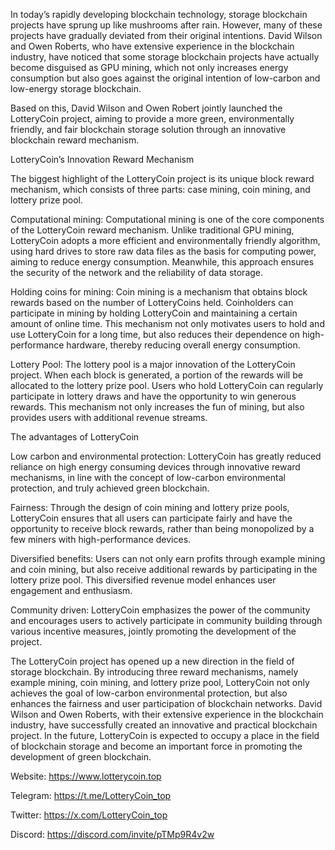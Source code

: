 


In today’s rapidly developing blockchain technology, storage blockchain projects have sprung up like mushrooms after rain. However, many of these projects have gradually deviated from their original intentions. David Wilson and Owen Roberts, who have extensive experience in the blockchain industry, have noticed that some storage blockchain projects have actually become disguised as GPU mining, which not only increases energy consumption but also goes against the original intention of low-carbon and low-energy storage blockchain.

Based on this, David Wilson and Owen Robert jointly launched the LotteryCoin project, aiming to provide a more green, environmentally friendly, and fair blockchain storage solution through an innovative blockchain reward mechanism.


LotteryCoin’s Innovation Reward Mechanism

The biggest highlight of the LotteryCoin project is its unique block reward mechanism, which consists of three parts: case mining, coin mining, and lottery prize pool.

Computational mining:
Computational mining is one of the core components of the LotteryCoin reward mechanism. Unlike traditional GPU mining, LotteryCoin adopts a more efficient and environmentally friendly algorithm, using hard drives to store raw data files as the basis for computing power, aiming to reduce energy consumption. Meanwhile, this approach ensures the security of the network and the reliability of data storage.

Holding coins for mining:
Coin mining is a mechanism that obtains block rewards based on the number of LotteryCoins held. Coinholders can participate in mining by holding LotteryCoin and maintaining a certain amount of online time. This mechanism not only motivates users to hold and use LotteryCoin for a long time, but also reduces their dependence on high-performance hardware, thereby reducing overall energy consumption.

Lottery Pool:
The lottery pool is a major innovation of the LotteryCoin project. When each block is generated, a portion of the rewards will be allocated to the lottery prize pool. Users who hold LotteryCoin can regularly participate in lottery draws and have the opportunity to win generous rewards. This mechanism not only increases the fun of mining, but also provides users with additional revenue streams.

The advantages of LotteryCoin

Low carbon and environmental protection:
LotteryCoin has greatly reduced reliance on high energy consuming devices through innovative reward mechanisms, in line with the concept of low-carbon environmental protection, and truly achieved green blockchain.

Fairness:
Through the design of coin mining and lottery prize pools, LotteryCoin ensures that all users can participate fairly and have the opportunity to receive block rewards, rather than being monopolized by a few miners with high-performance devices.

Diversified benefits:
Users can not only earn profits through example mining and coin mining, but also receive additional rewards by participating in the lottery prize pool. This diversified revenue model enhances user engagement and enthusiasm.

Community driven:
LotteryCoin emphasizes the power of the community and encourages users to actively participate in community building through various incentive measures, jointly promoting the development of the project.

The LotteryCoin project has opened up a new direction in the field of storage blockchain. By introducing three reward mechanisms, namely example mining, coin mining, and lottery prize pool, LotteryCoin not only achieves the goal of low-carbon environmental protection, but also enhances the fairness and user participation of blockchain networks. David Wilson and Owen Roberts, with their extensive experience in the blockchain industry, have successfully created an innovative and practical blockchain project. In the future, LotteryCoin is expected to occupy a place in the field of blockchain storage and become an important force in promoting the development of green blockchain.

Website: https://www.lotterycoin.top

Telegram: https://t.me/LotteryCoin_top

Twitter: https://x.com/LotteryCoin_top

Discord: https://discord.com/invite/pTMp9R4v2w

